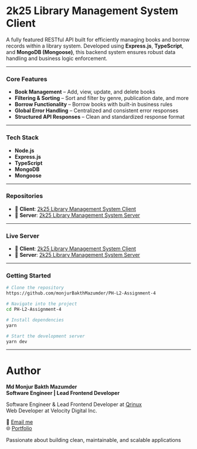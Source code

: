 # 2k25 Library Management System Client

A fully featured RESTful API built for efficiently managing books and borrow records within a library system. Developed using **Express.js**, **TypeScript**, and **MongoDB (Mongoose)**, this backend system ensures robust data handling and business logic enforcement.

---

### Core Features

- **Book Management** – Add, view, update, and delete books
- **Filtering & Sorting** – Sort and filter by genre, publication date, and more
- **Borrow Functionality** – Borrow books with built-in business rules
- **Global Error Handling** – Centralized and consistent error responses
- **Structured API Responses** – Clean and standardized response format

---

### Tech Stack

- **Node.js**
- **Express.js**
- **TypeScript**
- **MongoDB**
- **Mongoose**

---

### Repositories

- 🔗 **Client**: [2k25 Library Management System Client](https://github.com/monjurBakthMazumder/2k25-Library-Management-System-Client)
- 🔗 **Server**: [2k25 Library Management System Server](https://github.com/monjurBakthMazumder/2k25-Library-Management-System-Server)

---

### Live Server

- 🔗 **Client**: [2k25 Library Management System Client](https://ph-l2-assignment-4.vercel.app/)
- 🔗 **Server**: [2k25 Library Management System Server](https://ph-l2-assignment-3-dloc.onrender.com/)

---

### Getting Started

```bash
# Clone the repository
https://github.com/monjurBakthMazumder/PH-L2-Assignment-4

# Navigate into the project
cd PH-L2-Assignment-4

# Install dependencies
yarn

# Start the development server
yarn dev
```

---

# Author

**Md Monjur Bakth Mazumder**  
**Software Engineer | Lead Frontend Developer**

Software Engineer & Lead Frontend Developer at [Qrinux](https://www.qrinux.com/)  
Web Developer at Velocity Digital Inc.

📧 [Email me](mailto:md.monjurmbm2001@gmail.com)  
🌐 [Portfolio](https://mdmonjurbakthmazumder.netlify.app)

Passionate about building clean, maintainable, and scalable applications